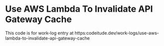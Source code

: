 # Use AWS Lambda To Invalidate API Gateway Cache

This code is for work-log entry at https:codeitude.dev/work-logs/use-aws-lambda-to-invalidate-api-gateway-cache